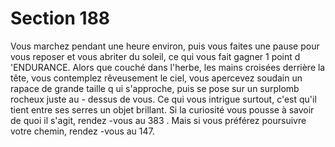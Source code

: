 # Section 188

Vous marchez pendant une heure environ, puis vous faites une
pause pour vous reposer et vous abriter du soleil, ce qui vous fait
gagner 1 point d 'ENDURANCE.  Alors que couché dans l'herbe,
les mains croisées derrière la tête, vous contemplez rêveusement
le ciel, vous apercevez soudain un rapace de grande taille q ui
s'approche, puis se pose sur un surplomb rocheux juste au -
dessus de vous. Ce qui vous intrigue surtout, c'est qu'il tient entre
ses serres un objet brillant. Si la curiosité vous pousse à savoir de
quoi il s'agit, rendez -vous au 383 . Mais si vous préférez
poursuivre votre chemin, rendez -vous au  147.